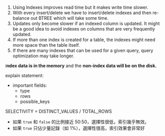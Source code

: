 
1. Using Indexes improves read time but it makes write time slower.
2. With every insert/delete we have to insert/delete indexes and then re-balance out BTREE which will take some time.
3. Updates only become slower if an indexed column is updated. It might be a good idea to avoid indexes on columns that are very frequently updated.
4. If more than one index is created for a table, the indexes might need more space than the table itself.
5. If there are many indexes that can be used for a given query, query optimization may take longer.

i**ndex data is in the memory** and the **non-index data will be on the disk.**


explain statement:
- important fields:
	- type
	- rows
	- possible_keys



SELECTIVITY = DISTINCT_VALUES / TOTAL_ROWS
- 如果 `true` 和 `false` 的比例接近 50:50，選擇性很低，索引幾乎無效。
- 如果 `true` 只佔少量記錄（如 1%），選擇性很高，索引效果會非常好